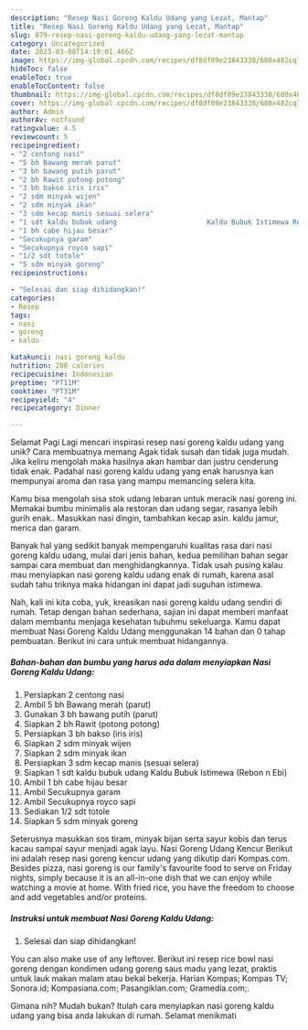 ```yaml
---
description: "Resep Nasi Goreng Kaldu Udang yang Lezat, Mantap"
title: "Resep Nasi Goreng Kaldu Udang yang Lezat, Mantap"
slug: 879-resep-nasi-goreng-kaldu-udang-yang-lezat-mantap
category: Uncategorized
date: 2023-03-08T14:19:01.466Z
image: https://img-global.cpcdn.com/recipes/df8df09e23843338/680x482cq70/nasi-goreng-kaldu-udang-foto-resep-utama.jpg
hideToc: false
enableToc: true
enableTocContent: false
thumbnail: https://img-global.cpcdn.com/recipes/df8df09e23843338/680x482cq70/nasi-goreng-kaldu-udang-foto-resep-utama.jpg
cover: https://img-global.cpcdn.com/recipes/df8df09e23843338/680x482cq70/nasi-goreng-kaldu-udang-foto-resep-utama.jpg
author: Admin
authorAv: notfound
ratingvalue: 4.5
reviewcount: 5
recipeingredient:
- "2 centong nasi"
- "5 bh Bawang merah parut"
- "3 bh bawang putih parut"
- "2 bh Rawit potong potong"
- "3 bh bakso iris iris"
- "2 sdm minyak wijen"
- "2 sdm minyak ikan"
- "3 sdm kecap manis sesuai selera"
- "1 sdt kaldu bubuk udang                      Kaldu Bubuk Istimewa Rebon n Ebi"
- "1 bh cabe hijau besar"
- "Secukupnya garam"
- "Secukupnya royco sapi"
- "1/2 sdt totole"
- "5 sdm minyak goreng"
recipeinstructions:

- "Selesai dan siap dihidangkan!"
categories:
- Resep
tags:
- nasi
- goreng
- kaldu

katakunci: nasi goreng kaldu 
nutrition: 208 calories
recipecuisine: Indonesian
preptime: "PT11M"
cooktime: "PT31M"
recipeyield: "4"
recipecategory: Dinner

---
```



Selamat Pagi Lagi mencari inspirasi resep nasi goreng kaldu udang yang unik? Cara membuatnya memang Agak tidak susah dan tidak juga mudah. Jika keliru mengolah maka hasilnya akan hambar dan justru cenderung tidak enak. Padahal nasi goreng kaldu udang yang enak harusnya kan mempunyai aroma dan rasa yang mampu memancing selera kita.


Kamu bisa mengolah sisa stok udang lebaran untuk meracik nasi goreng ini. Memakai bumbu minimalis ala restoran dan udang segar, rasanya lebih gurih enak.. Masukkan nasi dingin, tambahkan kecap asin. kaldu jamur, merica dan garam.

Banyak hal yang sedikit banyak mempengaruhi kualitas rasa dari nasi goreng kaldu udang, mulai dari jenis bahan, kedua pemilihan bahan segar sampai cara membuat dan menghidangkannya. Tidak usah pusing kalau mau menyiapkan nasi goreng kaldu udang enak di rumah, karena asal sudah tahu triknya maka hidangan ini dapat jadi suguhan istimewa.


Nah, kali ini kita coba, yuk, kreasikan nasi goreng kaldu udang sendiri di rumah. Tetap dengan bahan sederhana, sajian ini dapat memberi manfaat dalam membantu menjaga kesehatan tubuhmu sekeluarga. Kamu dapat membuat Nasi Goreng Kaldu Udang menggunakan 14 bahan dan 0 tahap pembuatan. Berikut ini cara untuk membuat hidangannya.

<!--inarticleads1-->

##### Bahan-bahan dan bumbu yang harus ada dalam menyiapkan Nasi Goreng Kaldu Udang:

1. Persiapkan 2 centong nasi
1. Ambil 5 bh Bawang merah (parut)
1. Gunakan 3 bh bawang putih (parut)
1. Siapkan 2 bh Rawit (potong potong)
1. Persiapkan 3 bh bakso (iris iris)
1. Siapkan 2 sdm minyak wijen
1. Siapkan 2 sdm minyak ikan
1. Persiapkan 3 sdm kecap manis (sesuai selera)
1. Siapkan 1 sdt kaldu bubuk udang                      Kaldu Bubuk Istimewa (Rebon n Ebi)
1. Ambil 1 bh cabe hijau besar
1. Ambil Secukupnya garam
1. Ambil Secukupnya royco sapi
1. Sediakan 1/2 sdt totole
1. Siapkan 5 sdm minyak goreng


Seterusnya masukkan sos tiram, minyak bijan serta sayur kobis dan terus kacau sampai sayur menjadi agak layu. Nasi Goreng Udang Kencur Berikut ini adalah resep nasi goreng kencur udang yang dikutip dari Kompas.com. Besides pizza, nasi goreng is our family&#39;s favourite food to serve on Friday nights, simply because it is an all-in-one dish that we can enjoy while watching a movie at home. With fried rice, you have the freedom to choose and add vegetables and/or proteins. 

<!--inarticleads2-->

##### Instruksi untuk membuat Nasi Goreng Kaldu Udang:


1. Selesai dan siap dihidangkan!

You can also make use of any leftover. Berikut ini resep rice bowl nasi goreng dengan kondimen udang goreng saus madu yang lezat, praktis untuk lauk makan malam atau bekal bekerja. Harian Kompas; Kompas TV; Sonora.id; Kompasiana.com; Pasangiklan.com; Gramedia.com;. 

Gimana nih? Mudah bukan? Itulah cara menyiapkan nasi goreng kaldu udang yang bisa anda lakukan di rumah. Selamat menikmati
